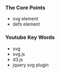 ### The Core Points
- svg element
- defs element



### Youtube Key Words
- svg
- svg.js
- d3.js
- jquery svg plugin
